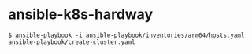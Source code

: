 # ansible-k8s-hardway

```console
$ ansible-playbook -i ansible-playbook/inventories/arm64/hosts.yaml ansible-playbook/create-cluster.yaml
```